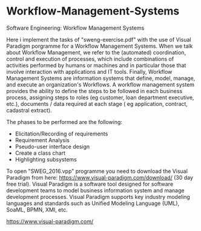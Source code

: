 # Workflow-Management-Systems
Software Engineering: Workflow Management Systems

Here i implement the tasks of "sweng-exercise.pdf" with the use of Visual Paradigm porgramme for a Workflow Management Systems. When we talk about Workflow Management, we refer to the (automated) coordination, control and execution of processes, which include combinations of activities performed by humans or machines and in particular those that involve interaction with applications and IT tools. Finally, Workflow Management Systems are information systems that define, model, manage, and execute an organization's Workflows. A workflow management system provides the ability to define the steps to be followed in each business process, assigning steps to roles (eg customer, loan department executive, etc.), documents / data required at each stage ( eg application, contract, cadastral extract).

The phases to be performed are the following:
* Elicitation/Recording of requirements
* Requirement Analysis
* Pseudo-user interface design
* Create a class chart
* Highlighting subsystems


To open "SWEG_2016.vpp" programme you need to download the Visual Paradigm from here: https://www.visual-paradigm.com/download/ (30 day free trial).
Visual Paradigm is a software tool designed for software development teams to model business information system and manage development processes. Visual Paradigm supports key industry modeling languages and standards such as Unified Modeling Language (UML), SoaML, BPMN, XMI, etc.

https://www.visual-paradigm.com/

